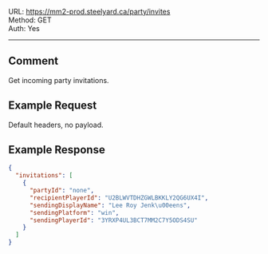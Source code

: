 URL: https://mm2-prod.steelyard.ca/party/invites \
Method: GET \
Auth: Yes

---

## Comment
Get incoming party invitations.

## Example Request
Default headers, no payload.

## Example Response
```json
{
  "invitations": [
    {
      "partyId": "none",
      "recipientPlayerId": "U2BLWVTDHZGWLBKKLY2QG6UX4I",
      "sendingDisplayName": "Lee Roy Jenk\u00eens",
      "sendingPlatform": "win",
      "sendingPlayerId": "3YRXP4UL3BCT7MM2C7Y5ODS4SU"
    }
  ]
}
```